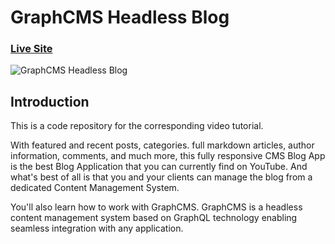 # GraphCMS Headless Blog
### [Live Site](https://blogwith-graph-ql.vercel.app/)

![GraphCMS Headless Blog](https://i.ibb.co/d01GNVQ/Screenshot-3.png)


## Introduction
This is a code repository for the corresponding video tutorial. 

With featured and recent posts, categories. full markdown articles, author information, comments, and much more, this fully responsive CMS Blog App is the best Blog Application that you can currently find on YouTube. And what's best of all is that you and your clients can manage the blog from a dedicated Content Management System.

You'll also learn how to work with GraphCMS. GraphCMS is a headless content management system based on GraphQL technology enabling seamless integration with any application.
